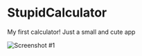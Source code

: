 # StupidCalculator
My first calculator! Just a small and cute app


![Screenshot #1](https://i.imgur.com/YCLciqk.png)
